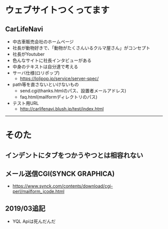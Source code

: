 # ウェブサイトつくってます
## CarLifeNavi
- 中古車販売会社のホームページ
- 社長が動物好きで、「動物がたくさんいるクルマ屋さん」がコンセプト
- 社長がYoutuber
- 色んなサイトに社長インタビューがある
- 中身のテキストは自分達で考える
- サーバ仕様(ロリポップ)
  - https://lolipop.jp/service/server-spec/
- path等を直さないといけないもの
  - send.cgi(thanks.htmlのパス、設置者メールアドレス)
  - faq.html(mailformディレクトリのパス)
- テスト用URL
  - http://carlifenavi.blush.jp/test/index.html
   
***


# そのた
## インデントにタブをつかうやつとは相容れない
## メール送信CGI(SYNCK GRAPHICA)
 - https://www.synck.com/contents/download/cgi-perl/mailform_jcode.html
## 2019/03追記
 - YQL Apiは死んだんだ